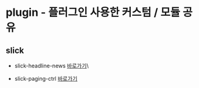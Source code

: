 # plugin - 플러그인 사용한 커스텀 / 모듈 공유


## slick
- slick-headline-news 
[바로가기](https://masstige-publishing.github.io/plugin/slick/slick-headline-news.html)\


- slick-paging-ctrl 
[바로가기](https://masstige-publishing.github.io/plugin/slick/slick-paging-ctrl.html)

